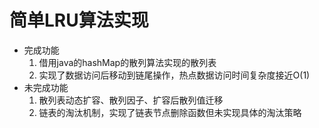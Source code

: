 # 简单LRU算法实现
* 完成功能
  1. 借用java的hashMap的散列算法实现的散列表
  2. 实现了数据访问后移动到链尾操作，热点数据访问时间复杂度接近O(1)
* 未完成功能
  1. 散列表动态扩容、散列因子、扩容后散列值迁移
  2. 链表的淘汰机制，实现了链表节点删除函数但未实现具体的淘汰策略